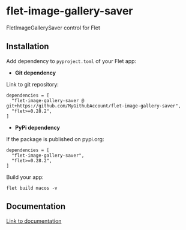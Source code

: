 # flet-image-gallery-saver
FletImageGallerySaver control for Flet

## Installation

Add dependency to `pyproject.toml` of your Flet app:

* **Git dependency**

Link to git repository:

```
dependencies = [
  "flet-image-gallery-saver @ git+https://github.com/MyGithubAccount/flet-image-gallery-saver",
  "flet>=0.28.2",
]
```

* **PyPi dependency**  

If the package is published on pypi.org:

```
dependencies = [
  "flet-image-gallery-saver",
  "flet>=0.28.2",
]
```

Build your app:
```
flet build macos -v
```

## Documentation

[Link to documentation](https://MyGithubAccount.github.io/flet-image-gallery-saver/)
